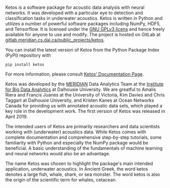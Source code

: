 Ketos is a software package for acoustic data analysis with neural networks. 
It was developed with a particular eye to detection and classification tasks in underwater acoustics.
Ketos is written in Python and utilizes a number of powerful software packages 
including NumPy, HDF5, and Tensorflow.
It is licensed under the [GNU GPLv3 licens](https://www.gnu.org/licenses/) and hence freely available for anyone to use and modify.
The project is hosted on GitLab at 
[gitlab.meridian.cs.dal.ca/public_projects/ketos](https://gitlab.meridian.cs.dal.ca/public_projects/ketos).

You can install the latest version of Ketos from the Python Package Index (PyPI) repository with
```terminal
pip install ketos
```
For more information, please consult [Ketos' Documentation Page](https://docs.meridian.cs.dal.ca/ketos/).

Ketos was developed by the [MERIDIAN](http://meridian.cs.dal.ca/) Data Analytics Team at the 
[Institute for Big Data Analytics](https://bigdata.cs.dal.ca/) at Dalhousie University. 
We are greatful to Amalis Riera and Francis Juanes at the University of Victoria, 
Kim Davies and Chris Taggart at Dalhousie University, and Kristen Kanes at Ocean Networks Canada 
for providing us with annotated acoustic data sets, which played a key role in the development work.
The first version of Ketos was released in April 2019. 

The intended users of Ketos are primarily researchers and data scientists working with (underwater) acoustics data. 
While Ketos comes with complete documentation and comprehensive step-by-step tutorials, some familiarity with Python and especially the NumPy package would be beneficial. A basic understanding of 
the fundamentals of machine learning and neural networks would also be an advantage.

The name Ketos was chosen to highlight the package's main intended application, underwater acoustics.
In Ancient Greek, the word ketos denotes a large fish, whale, shark, or sea monster. The word ketos 
is also the origin of the scientific term for whales, cetacean.